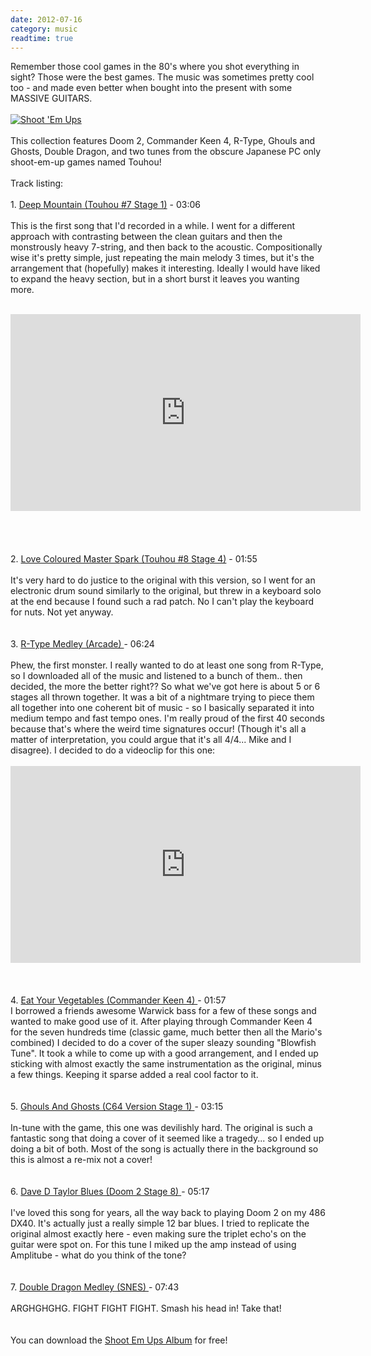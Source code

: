 ```yaml
---
date: 2012-07-16
category: music
readtime: true
---
```

Remember those cool games in the 80's where you shot everything in sight? Those were the best games. The music was sometimes pretty cool too - and made even better when bought into the present with some MASSIVE GUITARS.<br /><a href="http://lachlanbarclay.bandcamp.com" target="_blank"><br /><img src="/pics/schmups.jpg" alt="Shoot 'Em Ups" class="img-responsive" /></a><br /><br />This collection features Doom 2, Commander Keen 4, R-Type, Ghouls and Ghosts, Double Dragon, and two tunes from the obscure Japanese PC only shoot-em-up games named Touhou! <br /><br />Track listing:<br /><br />1. <a target="_blank" href="http://lachlanbarclay.bandcamp.com/track/deep-mountain-touhou-7-stage-1">Deep Mountain (Touhou #7 Stage 1)</a> - 03:06<br /><br />This is the first song that I'd recorded in a while. I went for a different approach with contrasting between the clean guitars and then the monstrously heavy 7-string, and then back to the acoustic. Compositionally wise it's pretty simple, just repeating the main melody 3 times, but it's the arrangement that (hopefully) makes it interesting. Ideally I would have liked to expand the heavy section, but in a short burst it leaves you wanting more.<br /><br /><div class="embed-responsive embed-responsive-4by3"><iframe width="560" height="315" src="https://www.youtube.com/embed/aYzGK8gcqGE" frameborder="0" allow="autoplay; encrypted-media" allowfullscreen></iframe></div><br /><br /><br />	<br />2. <a target="_blank" href="http://lachlanbarclay.bandcamp.com/track/love-coloured-master-spark-touhou-8-stage-4">Love Coloured Master Spark (Touhou #8 Stage 4)</a> - 01:55<br /><br />It's very hard to do justice to the original with this version, so I went for an electronic drum sound similarly to the original, but threw in a keyboard solo at the end because I found such a rad patch. No I can't play the keyboard for nuts. Not yet anyway.<br /><br />	<br />3. <a target="_blank" href="http://lachlanbarclay.bandcamp.com/track/r-type-medley-arcade" >R-Type Medley (Arcade) </a> - 06:24<br /><br />Phew, the first monster. I really wanted to do at least one song from R-Type, so I downloaded all of the music and listened to a bunch of them.. then decided, the more the better right?? So what we've got here is about 5 or 6 stages all thrown together. It was a bit of a nightmare trying to piece them all together into one coherent bit of music - so I basically separated it into medium tempo and fast tempo ones. I'm really proud of the first 40 seconds because that's where the weird time signatures occur! (Though it's all a matter of interpretation, you could argue that it's all 4/4... Mike and I disagree). I decided to do a videoclip for this one:<br /><br /><div class="embed-responsive embed-responsive-4by3"><iframe width="560" height="315" src="https://www.youtube.com/embed/JH3kT0xPE8M" frameborder="0" allow="autoplay; encrypted-media" allowfullscreen></iframe></div><br /><br />	<br />4. <a target="_blank" href="http://lachlanbarclay.bandcamp.com/track/eat-your-vegetables-commander-keen-4" >Eat Your Vegetables (Commander Keen 4) </a> - 01:57<br />I borrowed a friends awesome Warwick bass for a few of these songs and wanted to make good use of it. After playing through Commander Keen 4 for the seven hundreds time (classic game, much better then all the Mario's combined) I decided to do a cover of the super sleazy sounding "Blowfish Tune". It took a while to come up with a good arrangement, and I ended up sticking with almost exactly the same instrumentation as the original, minus a few things. Keeping it sparse added a real cool factor to it.	<br /><br />	<br />5. <a target="_blank" href="http://lachlanbarclay.bandcamp.com/track/ghouls-and-ghosts-c64-version-stage-1" >Ghouls And Ghosts (C64 Version Stage 1) </a> - 03:15<br /><br />In-tune with the game, this one was devilishly hard. The original is such a fantastic song that doing a cover of it seemed like a tragedy... so I ended up doing a bit of both. Most of the song is actually there in the background so this is almost a re-mix not a cover! <br /><br />	<br />6. <a target="_blank" href="http://lachlanbarclay.bandcamp.com/track/dave-d-taylor-blues-doom-2-stage-8" >Dave D Taylor Blues (Doom 2 Stage 8) </a> - 05:17<br /><br />I've loved this song for years, all the way back to playing Doom 2 on my 486 DX40. It's actually just a really simple 12 bar blues. I tried to replicate the original almost exactly here - even making sure the triplet echo's on the guitar were spot on. For this tune I miked up the amp instead of using Amplitube - what do you think of the tone? <br />	<br /><br />7. <a target="_blank" href="http://lachlanbarclay.bandcamp.com/track/double-dragon-medley-snes" >Double Dragon Medley (SNES) </a> - 07:43<br /><br />ARGHGHGHG. FIGHT FIGHT FIGHT. Smash his head in! Take that! <br /><br /><br />You can download the <a href="http://lachlanbarclay.bandcamp.com" target="_blank">Shoot Em Ups Album</a> for free!